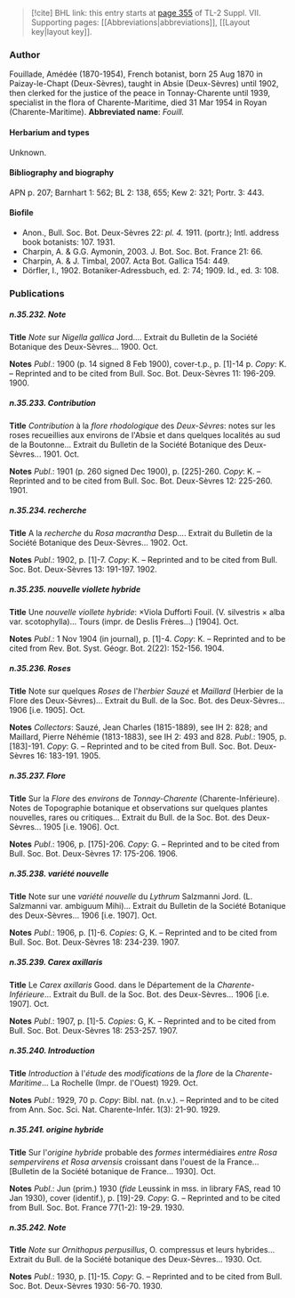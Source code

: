 > [!cite] BHL link: this entry starts at [page 355](https://www.biodiversitylibrary.org/page/33259859) of TL-2 Suppl. VII.
> Supporting pages: [[Abbreviations|abbreviations]], [[Layout key|layout key]].

### Author

Fouillade, Amédée (1870-1954), French botanist, born 25 Aug 1870 in Paizay-le-Chapt (Deux-Sèvres), taught in Absie (Deux-Sèvres) until 1902, then clerked for the justice of the peace in Tonnay-Charente until 1939, specialist in the flora of Charente-Maritime, died 31 Mar 1954 in Royan (Charente-Maritime). 
**Abbreviated name**: *Fouill.*

#### Herbarium and types

Unknown.

#### Bibliography and biography

APN p. 207; Barnhart 1: 562; BL 2: 138, 655; Kew 2: 321; Portr. 3: 443.

#### Biofile

- Anon., Bull. Soc. Bot. Deux-Sèvres 22: *pl. 4.* 1911. (portr.); Intl. address book botanists: 107. 1931.
- Charpin, A. & G.G. Aymonin, 2003. J. Bot. Soc. Bot. France 21: 66.
- Charpin, A. & J. Timbal, 2007. Acta Bot. Gallica 154: 449.
- Dörfler, I., 1902. Botaniker-Adressbuch, ed. 2: 74; 1909. Id., ed. 3: 108.

### Publications

##### n.35.232. Note

**Title**
*Note* sur *Nigella gallica* Jord.... Extrait du Bulletin de la Société Botanique des Deux-Sèvres... 1900. Oct.

**Notes**
*Publ*.: 1900 (p. 14 signed 8 Feb 1900), cover-t.p., p. \[1\]-14 p. *Copy*: K. – Reprinted and to be cited from Bull. Soc. Bot. Deux-Sèvres 11: 196-209. 1900.

##### n.35.233. Contribution

**Title**
*Contribution* à la *flore rhodologique* des *Deux-Sèvres*: notes sur les roses recueillies aux environs de l'Absie et dans quelques localités au sud de la Boutonne... Extrait du Bulletin de la Société Botanique des Deux-Sèvres... 1901. Oct.

**Notes**
*Publ*.: 1901 (p. 260 signed Dec 1900), p. \[225\]-260. *Copy*: K. – Reprinted and to be cited from Bull. Soc. Bot. Deux-Sèvres 12: 225-260. 1901.

##### n.35.234. recherche

**Title**
A la *recherche* du *Rosa macrantha* Desp.... Extrait du Bulletin de la Société Botanique des Deux-Sèvres... 1902. Oct.

**Notes**
*Publ*.: 1902, p. \[1\]-7. *Copy*: K. – Reprinted and to be cited from Bull. Soc. Bot. Deux-Sèvres 13: 191-197. 1902.

##### n.35.235. nouvelle viollete hybride

**Title**
Une *nouvelle viollete hybride*: ×Viola Dufforti Fouil. (V. silvestris × alba var. scotophylla)... Tours (impr. de Deslis Frères...) \[1904\]. Oct.

**Notes**
*Publ*.: 1 Nov 1904 (in journal), p. \[1\]-4. *Copy*: K. – Reprinted and to be cited from Rev. Bot. Syst. Géogr. Bot. 2(22): 152-156. 1904.

##### n.35.236. Roses

**Title**
Note sur quelques *Roses* de l'*herbier Sauzé* et *Maillard* (Herbier de la Flore des Deux-Sèvres)... Extrait du Bull. de la Soc. Bot. des Deux-Sèvres... 1906 \[i.e. 1905\]. Oct.

**Notes**
*Collectors*: Sauzé, Jean Charles (1815-1889), see IH 2: 828; and Maillard, Pierre Néhémie (1813-1883), see IH 2: 493 and 828.
*Publ*.: 1905, p. \[183\]-191. *Copy*: G. – Reprinted and to be cited from Bull. Soc. Bot. Deux-Sèvres 16: 183-191. 1905.

##### n.35.237. Flore

**Title**
Sur la *Flore* des *environs* de *Tonnay-Charente* (Charente-Inférieure). Notes de Topographie botanique et observations sur quelques plantes nouvelles, rares ou critiques... Extrait du Bull. de la Soc. Bot. des Deux-Sèvres... 1905 \[i.e. 1906\]. Oct.

**Notes**
*Publ*.: 1906, p. \[175\]-206. *Copy*: G. – Reprinted and to be cited from Bull. Soc. Bot. Deux-Sèvres 17: 175-206. 1906.

##### n.35.238. variété nouvelle

**Title**
Note sur une *variété nouvelle* du *Lythrum* Salzmanni Jord. (L. Salzmanni var. ambiguum Mihi)... Extrait du Bulletin de la Société Botanique des Deux-Sèvres... 1906 \[i.e. 1907\]. Oct.

**Notes**
*Publ*.: 1906, p. \[1\]-6. *Copies*: G, K. – Reprinted and to be cited from Bull. Soc. Bot. Deux-Sèvres 18: 234-239. 1907.

##### n.35.239. Carex axillaris

**Title**
Le *Carex axillaris* Good. dans le Département de la *Charente-Inférieure*... Extrait du Bull. de la Soc. Bot. des Deux-Sèvres... 1906 \[i.e. 1907\]. Oct.

**Notes**
*Publ*.: 1907, p. \[1\]-5. *Copies*: G, K. – Reprinted and to be cited from Bull. Soc. Bot. Deux-Sèvres 18: 253-257. 1907.

##### n.35.240. Introduction

**Title**
*Introduction* à l'*étude* des *modifications* de la *flore* de la *Charente-Maritime*... La Rochelle (Impr. de l'Ouest) 1929. Oct.

**Notes**
*Publ*.: 1929, 70 p. *Copy*: Bibl. nat. (n.v.). – Reprinted and to be cited from Ann. Soc. Sci. Nat. Charente-Infér. 1(3): 21-90. 1929.

##### n.35.241. origine hybride

**Title**
Sur l'*origine hybride* probable des *formes* intermédiaires *entre Rosa sempervirens et Rosa arvensis* croissant dans l'ouest de la France... \[Bulletin de la Société botanique de France... 1930\]. Oct.

**Notes**
*Publ*.: Jun (prim.) 1930 (*fide* Leussink in mss. in library FAS, read 10 Jan 1930), cover (identif.), p. \[19\]-29. *Copy*: G. – Reprinted and to be cited from Bull. Soc. Bot. France 77(1-2): 19-29. 1930.

##### n.35.242. Note

**Title**
*Note* sur *Ornithopus perpusillus*, O. compressus et leurs hybrides... Extrait du Bull. de la Société botanique des Deux-Sèvres... 1930. Oct.

**Notes**
*Publ*.: 1930, p. \[1\]-15. *Copy*: G. – Reprinted and to be cited from Bull. Soc. Bot. Deux-Sèvres 1930: 56-70. 1930.

